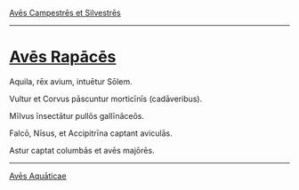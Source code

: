 [Avēs Campestrēs et Silvestrēs](./aves-campestres-et-silvestres.md)

---

# [Avēs Rapācēs](https://www.archive.org/stream/cu31924032499455#page/n68/mode/1up)

Aquila, rēx avium, intuētur Sōlem.

Vultur et Corvus pāscuntur morticīnīs (cadāveribus).

Mīlvus īnsectātur pullōs gallīnāceōs.

Falcō, Nīsus, et Accipitrīna captant aviculās.

Astur captat columbās et avēs majōrēs.

---

[Avēs Aquāticae](./aves-aquaticae.md)

